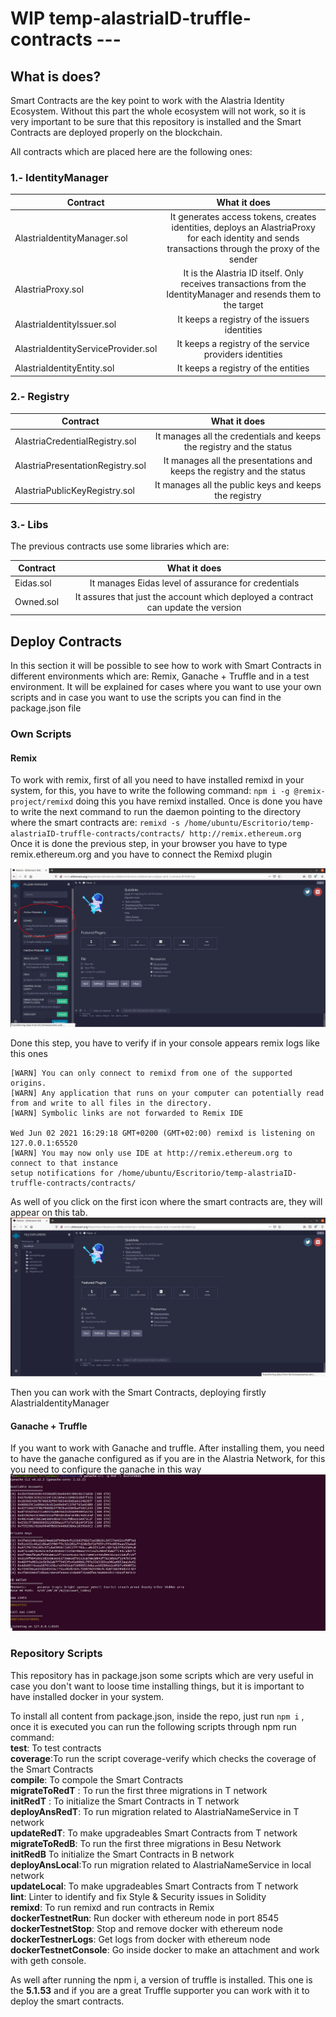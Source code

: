 # WIP  temp-alastriaID-truffle-contracts --- 

## **What is does?**

Smart Contracts are the key point to work with the Alastria Identity Ecosystem. Without this part the whole ecosystem will not work, so it is very important to be sure that this repository is installed and the Smart Contracts are deployed properly on the blockchain.

All contracts which are placed here are the following ones:

### 1.- IdentityManager

| Contract |	What it does |
| ------------- |:-------------:|
|AlastriaIdentityManager.sol|It generates access tokens, creates identities, deploys an AlastriaProxy for each identity and sends transactions through the proxy of the sender |
|AlastriaProxy.sol |It is the Alastria ID itself. Only receives transactions from the IdentityManager and resends them to the target |
|AlastriaIdentityIssuer.sol |It keeps a registry of the issuers identities |
|AlastriaIdentityServiceProvider.sol |It keeps a registry of the service providers identities |
|AlastriaIdentityEntity.sol |It keeps a registry of the entities |

### 2.- Registry

|Contract |	What it does |
| ------------- |:-------------:|
|AlastriaCredentialRegistry.sol|	It manages all the credentials and keeps the registry and the status |
|AlastriaPresentationRegistry.sol |	It manages all the presentations and keeps the registry and the status |
|AlastriaPublicKeyRegistry.sol |	It manages all the public keys and keeps the registry |

### 3.- Libs

The previous contracts use some libraries which are:

|Contract |	What it does |
| ------------- |:-------------:|
|Eidas.sol|	It manages Eidas level of assurance for credentials |
|Owned.sol|	It assures that just the account which deployed a contract can update the version |

## Deploy Contracts
In this section it will be possible to see how to work with Smart Contracts in different environments which are: Remix, Ganache + Truffle and in a test environment. It will be explained for cases where you want to use your own scripts and in case you want to use the scripts you can find in the package.json file

### Own Scripts

#### Remix
To work with remix, first of all you need to have installed remixd in your system, for this, you have to write the following command:
`` npm i -g @remix-project/remixd `` doing this you have remixd installed. Once is done you have to write the next command to run the daemon pointing to the directory where the smart contracts are: 
``
remixd -s /home/ubuntu/Escritorio/temp-alastriaID-truffle-contracts/contracts/ http://remix.ethereum.org
``
Once it is done the previous step, in your browser you have to type remix.ethereum.org and you have to connect the Remixd plugin

![Remixd Plugin](https://github.com/cmoralesdiego/images/blob/main/CaptureRemixdplugin.JPG)

Done this step, you have to verify if in your console appears remix logs like this ones

````
[WARN] You can only connect to remixd from one of the supported origins.
[WARN] Any application that runs on your computer can potentially read from and write to all files in the directory.
[WARN] Symbolic links are not forwarded to Remix IDE

Wed Jun 02 2021 16:29:18 GMT+0200 (GMT+02:00) remixd is listening on 127.0.0.1:65520
[WARN] You may now only use IDE at http://remix.ethereum.org to connect to that instance
setup notifications for /home/ubuntu/Escritorio/temp-alastriaID-truffle-contracts/contracts/

````
As well of you click on the first icon where the smart contracts are, they will appear on this tab.
![Remix Contracts](https://github.com/cmoralesdiego/images/blob/main/CaptureContracts.JPG)

Then you can work with the Smart Contracts, deploying firstly AlastriaIdentityManager

#### Ganache + Truffle
If you want to work with Ganache and truffle. After installing them, you need to have the ganache configured as if you are in the Alastria Network, for this you need to configure the ganache in this way
![Ganache config](https://github.com/cmoralesdiego/images/blob/main/CaptureGanache.JPG)

### Repository Scripts
This repository has in package.json some scripts which are very useful in case you don't want to loose time installing things, but it is important to have installed docker in your system.

To install all content from package.json, inside the repo, just run ``npm i`` , once it is executed you can run the following scripts through npm run command:  
**test**: To test contracts  
**coverage**:To run the script coverage-verify which checks the coverage of the Smart Contracts  
**compile**: To compole the Smart Contracts  
**migrateToRedT** : To run the first three migrations in T network  
**initRedT** : To initialize the Smart Contracts in T network  
**deployAnsRedT**: To run migration related to AlastriaNameService in T network  
**updateRedT**: To make upgradeables Smart Contracts from T network  
**migrateToRedB**: To run the first three migrations in Besu Network  
**initRedB**  To initialize the Smart Contracts in B network  
**deployAnsLocal**:To run migration related to AlastriaNameService in local network  
**updateLocal**: To make upgradeables Smart Contracts from T network    
**lint**: Linter to identify and fix Style & Security issues in Solidity   
**remixd**: To run remixd and run contracts in Remix  
**dockerTestnetRun**: Run docker with ethereum node in port 8545  
**dockerTestnetStop**: Stop and remove docker with ethereum node  
**dockerTestnerLogs**: Get logs from docker with ethereum node  
**dockerTestnetConsole**: Go inside docker to make an attachment and work with geth console.  

As well after running the npm i, a version of truffle is installed. This one is the **5.1.53** and if you are a great Truffle supporter you can work with it to deploy the smart contracts.
